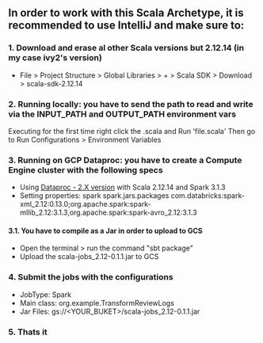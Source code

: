 ## In order to work with this Scala Archetype, it is recommended to use IntelliJ and make sure to: 

### 1. Download and erase al other Scala versions but 2.12.14 (in my case ivy2's version)

  - File > Project Structure > Global Libraries > + > Scala SDK > Download > scala-sdk-2.12.14

### 2. Running locally: you have to send the path to read and write via the INPUT_PATH and OUTPUT_PATH environment vars

Executing for the first time right click the .scala and Run 'file.scala'
Then go to Run Configurations > Environment Variables

### 3. Running on GCP Dataproc: you have to create a Compute Engine cluster with the following specs

  - Using [Dataproc - 2.X version](https://cloud.google.com/dataproc/docs/concepts/versioning/dataproc-release-2.0) with Scala 2.12.14 and Spark 3.1.3
  - Setting properties: spark spark.jars.packages com.databricks:spark-xml_2.12:0.13.0;org.apache.spark:spark-mllib_2.12:3.1.3,org.apache.spark:spark-avro_2.12:3.1.3

#### 3.1. You have to compile as a Jar in order to upload to GCS

  - Open the terminal > run the command "sbt package"
  - Upload the scala-jobs_2.12-0.1.1.jar to GCS

### 4. Submit the jobs with the configurations

  - JobType: Spark
  - Main class: org.example.TransformReviewLogs
  - Jar Files: gs://<YOUR_BUKET>/scala-jobs_2.12-0.1.1.jar

### 5. Thats it